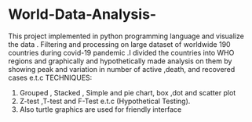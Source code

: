 # World-Data-Analysis-

This project implemented in python programming language and visualize the data . Filtering and processing on large dataset of  worldwide 190 countries during covid-19 pandemic .I divided the countries into WHO regions and graphically and hypothetically made analysis on them by showing peak and variation in number of active ,death, and recovered cases e.t.c
TECHNIQUES:
1) Grouped , Stacked , Simple and pie chart, box ,dot and scatter plot
2) Z-test ,T-test and F-Test e.t.c (Hypothetical Testing).
3) Also turtle graphics are used for friendly interface
